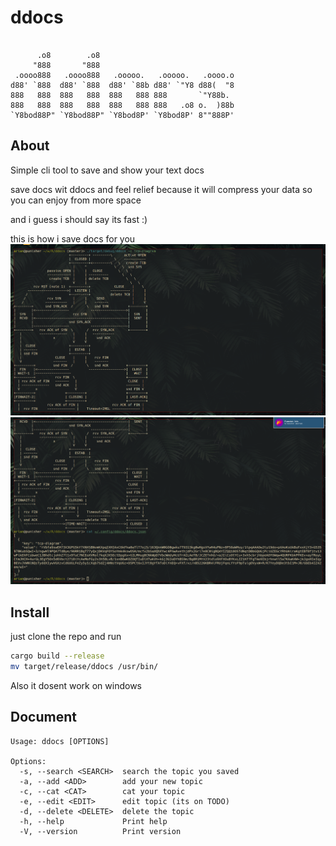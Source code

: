# ddocs
```

      .o8        .o8
     "888       "888
 .oooo888   .oooo888   .ooooo.   .ooooo.   .oooo.o
d88' `888  d88' `888  d88' `88b d88' `"Y8 d88(  "8
888   888  888   888  888   888 888       `"Y88b.
888   888  888   888  888   888 888   .o8 o.  )88b
`Y8bod88P" `Y8bod88P" `Y8bod8P' `Y8bod8P' 8""888P'
```

## About
Simple cli tool to save and show your text docs

save docs wit ddocs and feel relief
because it will compress your data so you can enjoy from more space

and i guess i should say its fast :)

this is how i save docs for you
![cat](https://github.com/Arian-p1/ddocs/blob/master/cat.png?raw=true)
![show-json-conf](https://github.com/Arian-p1/ddocs/blob/master/show-conf.png?raw=true)


## Install

just clone the repo and run 
```sh
cargo build --release
mv target/release/ddocs /usr/bin/
```

Also it dosent work on windows

## Document
```
Usage: ddocs [OPTIONS]

Options:
  -s, --search <SEARCH>  search the topic you saved
  -a, --add <ADD>        add your new topic
  -c, --cat <CAT>        cat your topic
  -e, --edit <EDIT>      edit topic (its on TODO)
  -d, --delete <DELETE>  delete the topic
  -h, --help             Print help
  -V, --version          Print version
```
